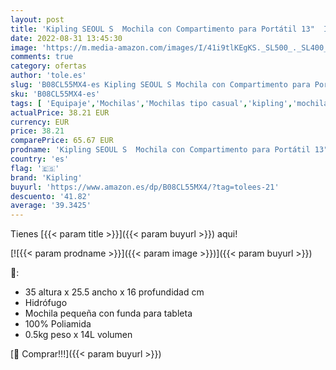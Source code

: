 ```yaml
---
layout: post
title: 'Kipling SEOUL S  Mochila con Compartimento para Portátil 13"  Impermeable  35 cm  14 L  0.50 kg  Rojo Rouge'
date: 2022-08-31 13:45:30
image: 'https://m.media-amazon.com/images/I/41i9tlKEgKS._SL500_._SL400_.jpg'
comments: true
category: ofertas
author: 'tole.es'
slug: 'B08CL55MX4-es Kipling SEOUL S Mochila con Compartimento para Portátil...'
sku: 'B08CL55MX4-es'
tags: [ 'Equipaje','Mochilas','Mochilas tipo casual','kipling','mochila','🇪🇸', ]
actualPrice: 38.21 EUR
currency: EUR
price: 38.21
comparePrice: 65.67 EUR
prodname: 'Kipling SEOUL S  Mochila con Compartimento para Portátil 13"  Impermeable  35 cm  14 L  0.50 kg  Rojo Rouge'
country: 'es'
flag: '🇪🇸'
brand: 'Kipling'
buyurl: 'https://www.amazon.es/dp/B08CL55MX4/?tag=tolees-21'
descuento: '41.82'
average: '39.3425'
---
```


Tienes [{{< param title >}}]({{< param buyurl >}}) aqui!

[![{{< param prodname >}}]({{< param image >}})]({{< param buyurl >}})

🔎:

- 35 altura x 25.5 ancho x 16 profundidad cm
- Hidrófugo
- Mochila pequeña con funda para tableta
- 100% Poliamida
- 0.5kg peso x 14L volumen

[🛒 Comprar!!!]({{< param buyurl >}})
